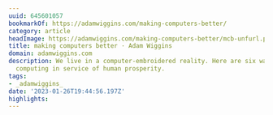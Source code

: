```yaml
---
uuid: 645601057
bookmarkOf: https://adamwiggins.com/making-computers-better/
category: article
headImage: https://adamwiggins.com/making-computers-better/mcb-unfurl.png
title: making computers better · Adam Wiggins
domain: adamwiggins.com
description: We live in a computer-embroidered reality. Here are six ways to improve
  computing in service of human prosperity.
tags:
- _adamwiggins_
date: '2023-01-26T19:44:56.197Z'
highlights: 
---
```



